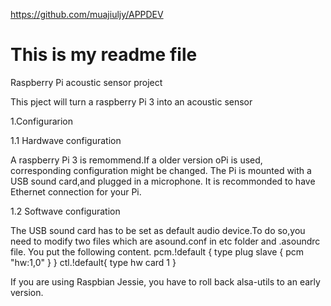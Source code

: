 https://github.com/muajiuljy/APPDEV

# This is my readme file
Raspberry Pi acoustic sensor project

This pject will turn a raspberry Pi 3 into an acoustic sensor

1.Configurarion

1.1 Hardwave configuration

A raspberry Pi 3 is remommend.If a older version oPi is used,
corresponding configuration might be changed.
The Pi is mounted with a USB sound card,and plugged in a microphone.
It is recommonded to have Ethernet connection for your Pi.

1.2 Softwave configuration

The USB sound card has to be set as default audio device.To do so,you need
to modify two files which are asound.conf in etc folder and .asoundrc file.
 You put the following content. pcm.!default { type plug slave { pcm "hw:1,0" } } ctl.!default{ type hw card 1 }

If you are using Raspbian Jessie, you have to roll back alsa-utils to an
early version.

